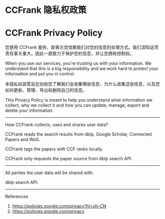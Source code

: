# CCFrank 隐私权政策

# CCFrank Privacy Policy

您使用 CCFrank 服务，即表示您信赖我们对您的信息的处理方式。我们深知这项责任事关重大，因此一直致力于保护您的信息，并让您拥有控制权。

When you use our services, you’re trusting us with your information. We understand that this is a big responsibility and we work hard to protect your information and put you in control.

本隐私权政策旨在协助您了解我们会收集哪些信息、为什么收集这些信息，以及您如何更新、管理、导出和删除自己的信息。

This Privacy Policy is meant to help you understand what information we collect, why we collect it and how you can update, manage, export and delete your information.

---

How CCFrank collects, uses and shares user data?

CCFrank reads the search results from dblp, Google Scholar, Connected Papers and WoS.

CCFrank tags the papers with CCF ranks locally.

CCFrank only requests the paper source from dblp search API.

---

All parties the user data will be shared with:

dblp search API.

---

References

1. https://policies.google.com/privacy?hl=zh-CN
2. https://policies.google.com/privacy
